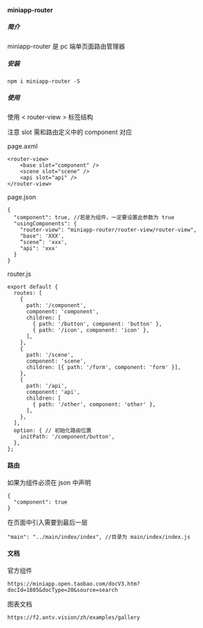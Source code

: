 #### miniapp-router

##### 简介

miniapp-router 是 pc 端单页面路由管理器

##### 安装

```
npm i miniapp-router -S
```

##### 使用

使用 \< router-view > 标签结构

注意 slot 需和路由定义中的 component 对应





page.axml

```
<router-view>
	<base slot="component" />
	<scene slot="scene" />
	<api slot="api" />
</router-view>
```

page.json

```
{
  "component": true, //若是为组件，一定要设置此参数为 true
  "usingComponents": {
    "router-view": "miniapp-router/router-view/router-view",
    "base": 'XXX', 
    “scene”: 'xxx',
    "api": 'xxx'
  }
}
```

router.js

```
export default {
  routes: [
    {
      path: '/component',
      component: 'component',
      children: [
        { path: '/button', component: 'button' },
        { path: '/icon', component: 'icon' },
      ],
    },
    {
      path: '/scene',
      component: 'scene',
      children: [{ path: '/form', component: 'form' }],
    },
    {
      path: '/api',
      component: 'api',
      children: [
        { path: '/other', component: 'other' },
      ],
    },
  ],
  option: { // 初始化路由位置
    initPath: '/component/button',
  },
};
```

#### 路由

如果为组件必须在 json 中声明 

```
{
  "component": true
}
```

在页面中引入需要到最后一层

```
"main": "../main/index/index", //目录为 main/index/index.js
```

#### 文档

官方组件

```
https://miniapp.open.taobao.com/docV3.htm?docId=1805&docType=20&source=search
```

图表文档

```
https://f2.antv.vision/zh/examples/gallery
```

